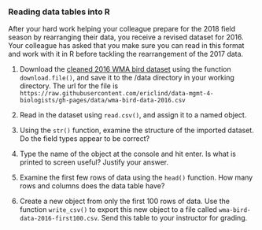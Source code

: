 <!--
from https://github.com/ericlind/data-mgmt-4-biologists/blob/gh-pages/exercises/Read-data-R.md
-->

### Reading data tables into R

After your hard work helping your colleague prepare for the 2018
field season by rearranging their data, you receive a revised
dataset for 2016. Your colleague has asked that you
make sure you can read in this format and work with it in R
before tackling the rearrangement of the 2017 data.

1. Download the [cleaned 2016 WMA bird dataset](https://github.com/ericlind/data-mgmt-4-biologists/blob/gh-pages/data/wma-bird-data-2016.csv)
using the function `download.file()`, and save it to the /data directory in your working directory.
The url for the file is `https://raw.githubusercontent.com/ericlind/data-mgmt-4-biologists/gh-pages/data/wma-bird-data-2016.csv`

2. Read in the dataset using `read.csv()`, and assign it to a named object.

3. Using the `str()` function, examine the structure of the
imported dataset. Do the field types appear to be correct?

4. Type the name of the object at the console and hit enter. Is
what is printed to screen useful? Justify your answer.

5. Examine the first few rows of data using the `head()` function. How many rows and columns does the data table have?

6. Create a new object from only the first 100 rows of data. Use the function `write_csv()` to export
this new object to a file called `wma-bird-data-2016-first100.csv`. Send this table to your instructor for grading.
